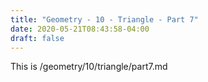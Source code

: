 ```yaml
---
title: "Geometry - 10 - Triangle - Part 7"
date: 2020-05-21T08:43:58-04:00
draft: false
---
```

This is /geometry/10/triangle/part7.md
